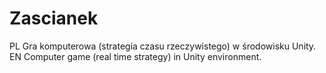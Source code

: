 # Zascianek
PL
Gra komputerowa (strategia czasu rzeczywistego) w środowisku Unity.
EN
Computer game (real time strategy) in Unity environment.
